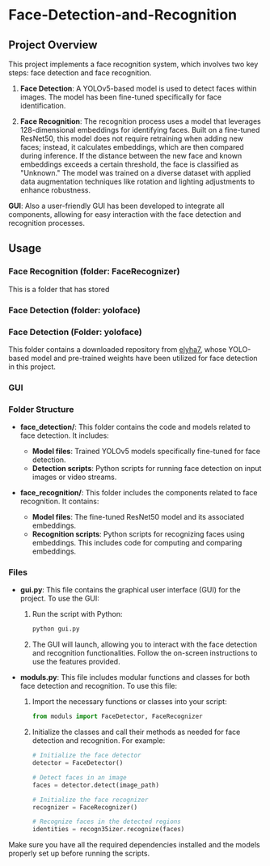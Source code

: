 # Face-Detection-and-Recognition

## Project Overview

This project implements a face recognition system, which involves two key steps: face detection and face recognition.

1. **Face Detection**: A YOLOv5-based model is used to detect faces within images. The model has been fine-tuned specifically for face identification.

2. **Face Recognition**: The recognition process uses a model that leverages 128-dimensional embeddings for identifying faces. Built on a fine-tuned ResNet50, this model does not require retraining when adding new faces; instead, it calculates embeddings, which are then compared during inference. If the distance between the new face and known embeddings exceeds a certain threshold, the face is classified as "Unknown." The model was trained on a diverse dataset with applied data augmentation techniques like rotation and lighting adjustments to enhance robustness.


**GUI**: Also a user-friendly GUI has been developed to integrate all components, allowing for easy interaction with the face detection and recognition processes.


## Usage

### Face Recognition (folder: FaceRecognizer)
This is a folder that has stored 

### Face Detection (folder: yoloface)
### Face Detection (Folder: yoloface)
This folder contains a downloaded repository from [elyha7](https://github.com/elyha7/yoloface), whose YOLO-based model and pre-trained weights have been utilized for face detection in this project.


### GUI




### Folder Structure

- **face_detection/**: This folder contains the code and models related to face detection. It includes:
  - **Model files**: Trained YOLOv5 models specifically fine-tuned for face detection.
  - **Detection scripts**: Python scripts for running face detection on input images or video streams.

- **face_recognition/**: This folder includes the components related to face recognition. It contains:
  - **Model files**: The fine-tuned ResNet50 model and its associated embeddings.
  - **Recognition scripts**: Python scripts for recognizing faces using embeddings. This includes code for computing and comparing embeddings.

### Files

- **gui.py**: This file contains the graphical user interface (GUI) for the project. To use the GUI:
  1. Run the script with Python:
     ```bash
     python gui.py
     ```
  2. The GUI will launch, allowing you to interact with the face detection and recognition functionalities. Follow the on-screen instructions to use the features provided.

- **moduls.py**: This file includes modular functions and classes for both face detection and recognition. To use this file:
  1. Import the necessary functions or classes into your script:
     ```python
     from moduls import FaceDetector, FaceRecognizer
     ```
  2. Initialize the classes and call their methods as needed for face detection and recognition. For example:
     ```python
     # Initialize the face detector
     detector = FaceDetector()
     
     # Detect faces in an image
     faces = detector.detect(image_path)
     
     # Initialize the face recognizer
     recognizer = FaceRecognizer()
     
     # Recognize faces in the detected regions
     identities = recogn35izer.recognize(faces)
     ```

Make sure you have all the required dependencies installed and the models properly set up before running the scripts.
